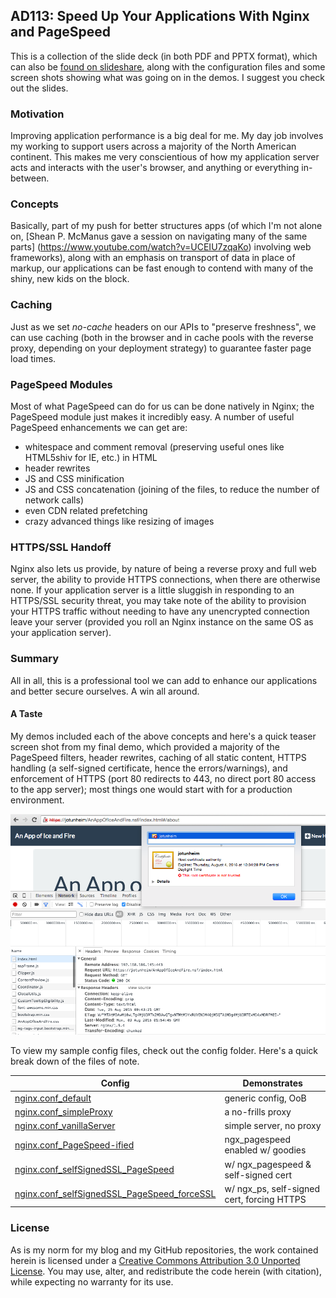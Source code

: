 ## AD113: Speed Up Your Applications With Nginx and PageSpeed

This is a collection of the slide deck (in both PDF and PPTX format), which can also be [found on slideshare](http://www.slideshare.net/edm00se/ad113-speed-up-your-applications-w-nginx-and-pagespeed), along with the configuration files and some screen shots showing what was going on in the demos. I suggest you check out the slides.

### Motivation

Improving application performance is a big deal for me. My day job involves my working to support users across a majority of the North American continent. This makes me very conscientious of how my application server acts and interacts with the user's browser, and anything or everything in-between.

### Concepts

Basically, part of my push for better structures apps (of which I'm not alone on, [Shean P. McManus gave a session on navigating many of the same parts]
(https://www.youtube.com/watch?v=UCEIU7zqaKo) involving web frameworks), along with an emphasis on transport of data in place of markup, our applications can be fast enough to contend with many of the shiny, new kids on the block.

### Caching

Just as we set _no-cache_ headers on our APIs to "preserve freshness", we can use caching (both in the browser and in cache pools with the reverse proxy, depending on your deployment strategy) to guarantee faster page load times.

### PageSpeed Modules

Most of what PageSpeed can do for us can be done natively in Nginx; the PageSpeed module just makes it incredibly easy. A number of useful PageSpeed enhancements we can get are:

* whitespace and comment removal (preserving useful ones like HTML5shiv for IE, etc.) in HTML
* header rewrites
* JS and CSS minification
* JS and CSS concatenation (joining of the files, to reduce the number of network calls)
* even CDN related prefetching
* crazy advanced things like resizing of images

### HTTPS/SSL Handoff

Nginx also lets us provide, by nature of being a reverse proxy and full web server, the ability to provide HTTPS connections, when there are otherwise none. If your application server is a little sluggish in responding to an HTTPS/SSL security threat, you may take note of the ability to provision your HTTPS traffic without needing to have any unencrypted connection leave your server (provided you roll an Nginx instance on the same OS as your application server).

### Summary

All in all, this is a professional tool we can add to enhance our applications and better secure ourselves. A win all around.

#### A Taste

My demos included each of the above concepts and here's a quick teaser screen shot from my final demo, which provided a majority of the PageSpeed filters, header rewrites, caching of all static content, HTTPS handling (a self-signed certificate, hence the errors/warnings), and enforcement of HTTPS (port 80 redirects to 443, no direct port 80 access to the app server); most things one would start with for a production environment.

![image of web app from Domino being served over HTTPS with many PageSpeed filters, including JS and CSS file contatenation](screen-shots/jotunheim_fauxmino_SSL.png)

To view my sample config files, check out the config folder. Here's a quick break down of the files of note.

| Config                                      | Demonstrates                               |
| --------------------------------------------|--------------------------------------------|
| [nginx.conf_default](blob/master/configs/nginx.conf_default)                          | generic config, OoB                        |
| [nginx.conf_simpleProxy](blob/master/configs/nginx.conf_simpleProxy)                      | a no-frills proxy                          |
| [nginx.conf_vanillaServer](blob/master/configs/nginx.conf_vanillaServer)                    | simple server, no proxy                    |
| [nginx.conf_PageSpeed-ified](blob/master/configs/nginx.conf_PageSpeed-ified)                  | ngx_pagespeed enabled w/ goodies           |
| [nginx.conf_selfSignedSSL_PageSpeed](blob/master/configs/nginx.conf_selfSignedSSL_PageSpeed)          | w/ ngx_pagespeed & self-signed cert        |
| [nginx.conf_selfSignedSSL_PageSpeed_forceSSL](blob/master/configs/nginx.conf_selfSignedSSL_PageSpeed_forceSSL) | w/ ngx_ps, self-signed cert, forcing HTTPS |


### License

As is my norm for my blog and my GitHub repositories, the work contained herein is licensed under a <a href="//creativecommons.org/licenses/by/3.0/">Creative Commons Attribution 3.0 Unported License</a>. You may use, alter, and redistribute the code herein (with citation), while expecting no warranty for its use.
